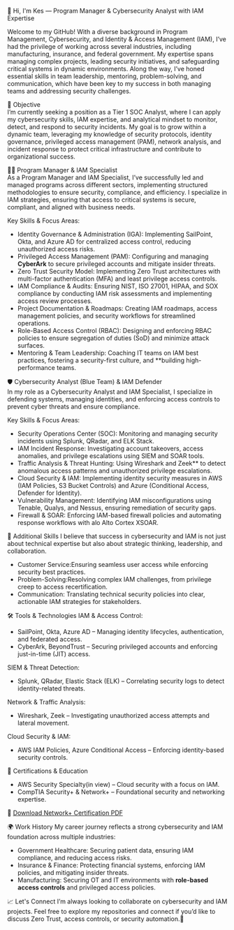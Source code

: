 
👋 Hi, I'm Kes — Program Manager & Cybersecurity Analyst with IAM Expertise  

Welcome to my GitHub! With a diverse background in Program Management, Cybersecurity, and Identity & Access Management (IAM), I’ve had the privilege of working across several industries, including manufacturing, insurance, and federal government. My expertise spans managing complex projects, leading security initiatives, and safeguarding critical systems in dynamic environments. Along the way, I’ve honed essential skills in team leadership, mentoring, problem-solving, and communication, which have been key to my success in both managing teams and addressing security challenges.  

 🎯 Objective  
I’m currently seeking a position as a Tier 1 SOC Analyst, where I can apply my cybersecurity skills, IAM expertise, and analytical mindset to monitor, detect, and respond to security incidents. My goal is to grow within a dynamic team, leveraging my knowledge of security protocols, identity governance, privileged access management (PAM), network analysis, and incident response to protect critical infrastructure and contribute to organizational success.  

🧑‍💼 Program Manager & IAM Specialist  
As a Program Manager and IAM Specialist, I’ve successfully led and managed programs across different sectors, implementing structured methodologies to ensure security, compliance, and efficiency. I specialize in IAM strategies, ensuring that access to critical systems is secure, compliant, and aligned with business needs.  

Key Skills & Focus Areas:  
- Identity Governance & Administration (IGA): Implementing SailPoint, Okta, and Azure AD for centralized access control, reducing unauthorized access risks.  
- Privileged Access Management (PAM): Configuring and managing **CyberArk** to secure privileged accounts and mitigate insider threats.  
- Zero Trust Security Model: Implementing Zero Trust architectures with multi-factor authentication (MFA) and least privilege access controls.  
- IAM Compliance & Audits: Ensuring NIST, ISO 27001, HIPAA, and SOX compliance by conducting IAM risk assessments and implementing access review processes.  
- Project Documentation & Roadmaps: Creating IAM roadmaps, access management policies, and security workflows for streamlined operations.  
- Role-Based Access Control (RBAC): Designing and enforcing RBAC policies to ensure segregation of duties (SoD) and minimize attack surfaces.  
- Mentoring & Team Leadership: Coaching IT teams on IAM best practices, fostering a security-first culture, and **building high-performance teams.  

🛡️ Cybersecurity Analyst (Blue Team) & IAM Defender  
In my role as a Cybersecurity Analyst and IAM Specialist, I specialize in defending systems, managing identities, and enforcing access controls to prevent cyber threats and ensure compliance.  

Key Skills & Focus Areas: 
- Security Operations Center (SOC): Monitoring and managing security incidents using Splunk, QRadar, and ELK Stack. 
- IAM Incident Response: Investigating account takeovers, access anomalies, and privilege escalations using SIEM and SOAR tools.  
- Traffic Analysis & Threat Hunting: Using Wireshark and Zeek** to detect anomalous access patterns and unauthorized privilege escalations.  
- Cloud Security & IAM: Implementing identity security measures in AWS (IAM Policies, S3 Bucket Controls) and Azure (Conditional Access, Defender for Identity).  
- Vulnerability Management: Identifying IAM misconfigurations using Tenable, Qualys, and Nessus, ensuring remediation of security gaps.  
- Firewall & SOAR: Enforcing IAM-based firewall policies and automating response workflows with alo Alto Cortex XSOAR.  

💬 Additional Skills
I believe that success in cybersecurity and IAM is not just about technical expertise but also about strategic thinking, leadership, and collaboration. 

- Customer Service:Ensuring seamless user access while enforcing security best practices.  
- Problem-Solving:Resolving complex IAM challenges, from privilege creep to access recertification.  
- Communication: Translating technical security policies into clear, actionable IAM strategies for stakeholders.  

🛠️ Tools & Technologies 
IAM & Access Control:  
- SailPoint, Okta, Azure AD – Managing identity lifecycles, authentication, and federated access.  
- CyberArk, BeyondTrust – Securing privileged accounts and enforcing just-in-time (JIT) access.  

SIEM & Threat Detection:
- Splunk, QRadar, Elastic Stack (ELK) – Correlating security logs to detect identity-related threats.  

Network & Traffic Analysis:  
- Wireshark, Zeek – Investigating unauthorized access attempts and lateral movement.  

Cloud Security & IAM:
- AWS IAM Policies, Azure Conditional Access – Enforcing identity-based security controls.  

📜 Certifications & Education
- AWS Security Specialty(in view) – Cloud security with a focus on IAM.  
- CompTIA Security+ & Network+ – Foundational security and networking expertise.  

📜 [Download Network+ Certification PDF](https://github.com/Kesmondlw79/Kesmondlw79/raw/main/KesmondWilson%20(3).pdf)  

🌍 Work History 
My career journey reflects a strong cybersecurity and IAM foundation across multiple industries:

- Government Healthcare: Securing patient data, ensuring IAM compliance, and reducing access risks.  
- Insurance & Finance: Protecting financial systems, enforcing IAM policies, and mitigating insider threats.  
- Manufacturing: Securing OT and IT environments with **role-based access controls** and privileged access policies.  

📈 Let's Connect
I’m always looking to collaborate on cybersecurity and IAM projects. Feel free to explore my repositories and connect if you’d like to discuss Zero Trust, access controls, or security automation.🚀  

